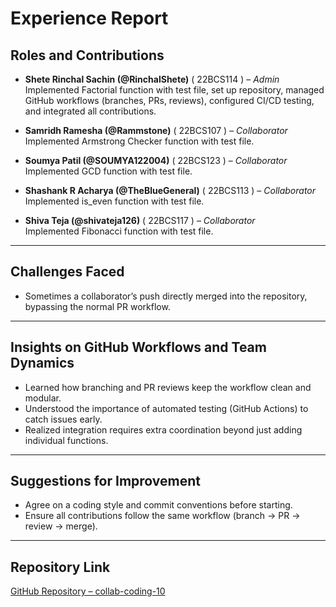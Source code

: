 # Experience Report

## Roles and Contributions

- **Shete Rinchal Sachin (@RinchalShete)** ( 22BCS114 ) – *Admin*  
  Implemented Factorial function with test file, set up repository, managed GitHub workflows (branches, PRs, reviews), configured CI/CD testing, and integrated all contributions.  

- **Samridh Ramesha (@Rammstone)** ( 22BCS107 ) – *Collaborator*  
  Implemented Armstrong Checker function with test file.  

- **Soumya Patil (@SOUMYA122004)** ( 22BCS123 ) – *Collaborator*  
  Implemented GCD function with test file.  

- **Shashank R Acharya (@TheBlueGeneral)** ( 22BCS113 ) – *Collaborator*  
  Implemented is_even function with test file. 

- **Shiva Teja (@shivateja126)** ( 22BCS117 ) – *Collaborator*  
  Implemented Fibonacci function with test file.  

---

## Challenges Faced

- Sometimes a collaborator’s push directly merged into the repository, bypassing the normal PR workflow.  

---

## Insights on GitHub Workflows and Team Dynamics

- Learned how branching and PR reviews keep the workflow clean and modular.  
- Understood the importance of automated testing (GitHub Actions) to catch issues early.  
- Realized integration requires extra coordination beyond just adding individual functions.  

---

## Suggestions for Improvement

- Agree on a coding style and commit conventions before starting.  
- Ensure all contributions follow the same workflow (branch → PR → review → merge).  

---

## Repository Link

[GitHub Repository – collab-coding-10](https://github.com/RinchalShete/collab-coding-10)
